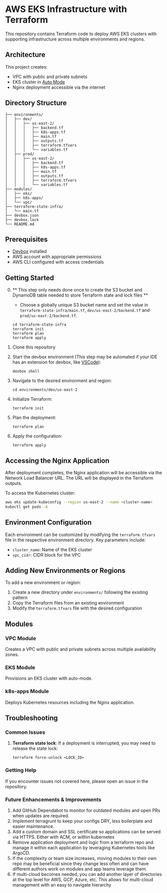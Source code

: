 # AWS EKS Infrastructure with Terraform

This repository contains Terraform code to deploy AWS EKS clusters with supporting infrastructure across multiple environments and regions.

## Architecture

This project creates:
- VPC with public and private subnets
- EKS cluster in [Auto Mode](https://docs.aws.amazon.com/eks/latest/userguide/automode.html)
- Nginx deployment accessible via the internet

## Directory Structure

```
├── environments/
│   ├── dev/
│   │   ├── us-east-2/
│   │   │   ├── backend.tf
│   │   │   ├── k8s-apps.tf
│   │   │   ├── main.tf
│   │   │   ├── outputs.tf
│   │   │   ├── terraform.tfvars
│   │   │   └── variables.tf
│   ├── prod/
│   │   ├── us-east-2/
│   │   │   ├── backend.tf
│   │   │   ├── k8s-apps.tf
│   │   │   ├── main.tf
│   │   │   ├── outputs.tf
│   │   │   ├── terraform.tfvars
│   │   │   └── variables.tf
├── modules/
│   ├── eks/
│   ├── k8s-apps/
│   └── vpc/
├── terraform-state-infra/
│   └── main.tf
├── devbox.json
├── devbox.lock
└── README.md
```

## Prerequisites

- [Devbox](https://www.jetpack.io/devbox/) installed
- AWS account with appropriate permissions
- AWS CLI configured with access credentials

## Getting Started

0. ** This step only needs done once to create the S3 bucket and DynamoDB table needed to store Terraform state and lock files **
   - Choose a globally unique S3 bucket name and set the value in `terraform-state-infra/main.tf`, `dev/us-east-2/backend.tf` and `prod/us-east-2/backend.tf`.
   ```
   cd terraform-state-infra
   terraform init
   terraform plan
   terraform apply
   ```

1. Clone this repository
2. Start the devbox environment (This step may be automated if your IDE has an extension for devbox, like [VSCode](https://marketplace.visualstudio.com/items?itemName=jetpack-io.devbox)):
   ```
   devbox shell
   ```
3. Navigate to the desired environment and region:
   ```
   cd environments/dev/us-east-2
   ```
4. Initialize Terraform:
   ```
   terraform init
   ```
5. Plan the deployment:
   ```
   terraform plan
   ```
6. Apply the configuration:
   ```
   terraform apply
   ```

## Accessing the Nginx Application

After deployment completes, the Nginx application will be accessible via the Network Load Balancer URL. The URL will be displayed in the Terraform outputs.

To access the Kubernetes cluster:

```bash
aws eks update-kubeconfig --region us-east-2 --name <cluster-name>
kubectl get pods -A
```

## Environment Configuration

Each environment can be customized by modifying the `terraform.tfvars` file in the respective environment directory. Key parameters include:

- `cluster_name`: Name of the EKS cluster
- `vpc_cidr`: CIDR block for the VPC

## Adding New Environments or Regions

To add a new environment or region:

1. Create a new directory under `environments/` following the existing pattern
2. Copy the Terraform files from an existing environment
3. Modify the `terraform.tfvars` file with the desired configuration

## Modules

### VPC Module

Creates a VPC with public and private subnets across multiple availability zones.

### EKS Module

Provisions an EKS cluster with auto-mode.

### k8s-apps Module

Deploys Kubernetes resources including the Nginx application.


## Troubleshooting

### Common Issues

1. **Terraform state lock**: If a deployment is interrupted, you may need to release the state lock:
   ```
   terraform force-unlock <LOCK_ID>
   ```

### Getting Help

If you encounter issues not covered here, please open an issue in the repository. 


### Future Enhancements & Improvements

1. Add GitHub Dependabot to monitor for outdated modules and open PRs when updates are required.
2. Implement terragrunt to keep your configs DRY, less boilerplate and easier maintenance.
3. Add a custom domain and SSL certificate so applications can be served via HTTPS.  Either with ACM, or within kubernetes
4. Remove application deployment and logic from a terraform repo and manage it within each application by leveraging Kubernetes tools like ArgoCD.
5. If the complexity or team size increases, moving modules to their own repo may be beneficial since they change less often and can have different authors work on modules and app teams leverage them.
6. If multi-cloud becomes needed, you can add another layer of directories at the top level for AWS, GCP, Azure, etc.  This allows for multi-cloud management with an easy to navigate hierarchy